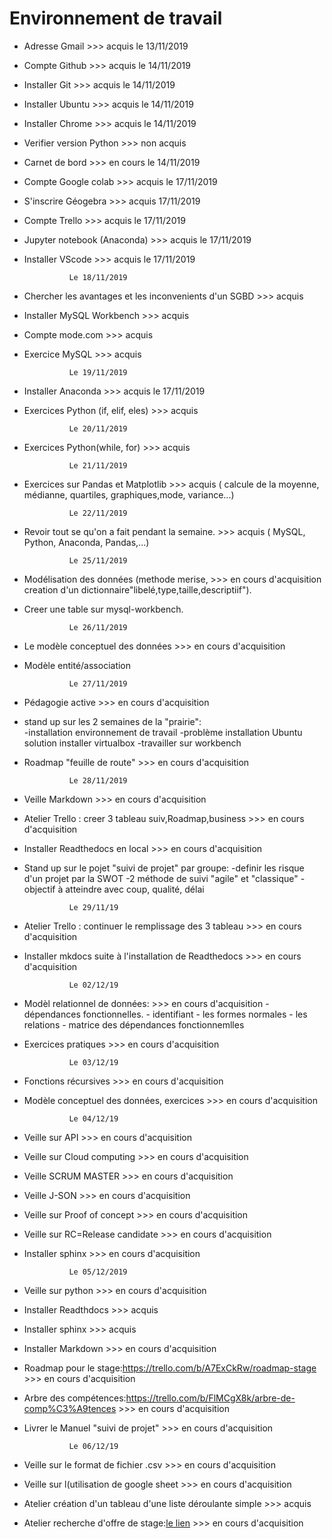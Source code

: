 Environnement de travail
========================


- Adresse Gmail 												>>> acquis  le 13/11/2019
- Compte Github 												>>> acquis  le 14/11/2019
- Installer Git 												>>> acquis  le 14/11/2019
- Installer Ubuntu 												>>> acquis  le 14/11/2019
- Installer Chrome 												>>> acquis  le 14/11/2019
- Verifier version Python 											>>> non acquis
- Carnet de bord 												>>> en cours  le 14/11/2019
- Compte Google colab 												>>> acquis le 17/11/2019
- S'inscrire Géogebra 												>>> acquis  17/11/2019
- Compte Trello 												>>> acquis  le 17/11/2019
- Jupyter notebook (Anaconda) 											>>> acquis  le 17/11/2019
- Installer VScode 												>>> acquis  le 17/11/2019

				Le 18/11/2019
	
- Chercher les avantages et les inconvenients d'un SGBD 							>>> acquis
- Installer MySQL Workbench 											>>> acquis
- Compte mode.com 												>>> acquis
- Exercice MySQL 												>>> acquis
	
			
				Le 19/11/2019


- Installer Anaconda 												>>> acquis le 17/11/2019
- Exercices Python (if, elif, eles)										>>> acquis 
				

				Le 20/11/2019


- Exercices Python(while, for)											>>> acquis 


				Le 21/11/2019


- Exercices sur Pandas et Matplotlib 										>>> acquis
  ( calcule de la moyenne, médianne, quartiles, graphiques,mode, variance...)


				Le 22/11/2019


- Revoir tout se qu'on a fait pendant la semaine.								>>> acquis
  ( MySQL, Python, Anaconda, Pandas,...)


				Le 25/11/2019


- Modélisation des données (methode merise, 									>>> en cours d'acquisition
  creation d'un dictionnaire"libelé,type,taille,descriptiif").
- Creer une table sur mysql-workbench.


				Le 26/11/2019


- Le modèle conceptuel des données										>>> en cours d'acquisition
- Modèle entité/association


				Le 27/11/2019

- Pédagogie active												>>> en cours d'acquisition
- stand up sur les 2 semaines de la "prairie":	
	-installation environnement de travail
	-problème installation Ubuntu solution installer virtualbox
	-travailler sur workbench
- Roadmap "feuille de route"											>>> en cours d'acquisition



				Le 28/11/2019


- Veille Markdown												>>> en cours d'acquisition
- Atelier Trello : creer 3 tableau suiv,Roadmap,business							>>> en cours d'acquisition
- Installer Readthedocs en local										>>> en cours d'acquisition
- Stand up sur le pojet "suivi de projet" par groupe:
	-definir les risque d'un projet par la SWOT
	-2 méthode de suivi "agile" et "classique"
	-objectif à atteindre avec coup, qualité, délai



				Le 29/11/19


- Atelier Trello : continuer le remplissage des 3 tableau							>>> en cours d'acquisition
- Installer mkdocs suite à l'installation de Readthedocs							>>> en cours d'acquisition

				
				Le 02/12/19

- Modèl relationnel de données: 										>>> en cours d'acquisition
			- dépendances fonctionnelles.
			- identifiant
			- les formes normales
			- les relations
			- matrice des dépendances fonctionnemlles
- Exercices pratiques												>>> en cours d'acquisition


				Le 03/12/19


- Fonctions récursives 												>>> en cours d'acquisition
- Modèle conceptuel des données, exercices									>>> en cours d'acquisition
		

				Le 04/12/19

- Veille sur API												>>> en cours d'acquisition
- Veille sur Cloud computing											>>> en cours d'acquisition
- Veille SCRUM MASTER												>>> en cours d'acquisition
- Veille J-SON													>>> en cours d'acquisition
- Veille sur Proof of concept											>>> en cours d'acquisition
- Veille sur RC=Release candidate										>>> en cours d'acquisition
- Installer sphinx 												>>> en cours d'acquisition


				Le 05/12/2019

- Veille sur python												>>> en cours d'acquisition
- Installer Readthdocs 												>>> acquis
- Installer sphinx												>>> acquis
- Installer Markdown												>>> en cours d'acquisition
- Roadmap pour le stage:https://trello.com/b/A7ExCkRw/roadmap-stage 						>>> en cours d'acquisition
- Arbre des compétences:https://trello.com/b/FlMCgX8k/arbre-de-comp%C3%A9tences					>>> en cours d'acquisition
- Livrer le Manuel "suivi de projet" 										>>> en cours d'acquisition 


				Le 06/12/19


- Veille sur le format de fichier .csv										>>> en cours d'acquisition
- Veille sur l(utilisation de google sheet									>>> en cours d'acquisition
- Atelier création d'un tableau d'une liste déroulante simple							>>> acquis
- Atelier recherche d'offre de stage:[le lien](https://docs.google.com/spreadsheets/d/1WYFz4Hbove46EdApUaoQsSlqJXPa9drf11udaCgxp3A/edit?usp=sharing)													>>> en cours d'acquisition
			



